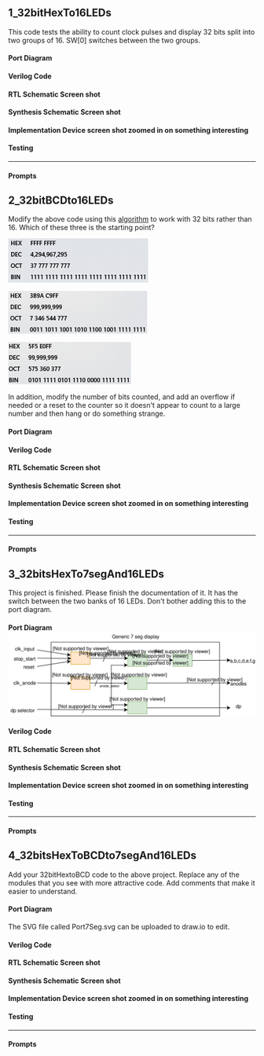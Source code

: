 

## 1_32bitHexTo16LEDs

This code tests the ability to count clock pulses and display 32 bits split into two groups of 16. SW[0] switches between the two groups. 

#### Port Diagram

#### Verilog Code

#### RTL Schematic Screen shot

#### Synthesis Schematic Screen shot

#### Implementation Device screen shot zoomed in on something interesting

#### Testing

___

#### Prompts

## 2_32bitBCDto16LEDs

Modify the above code using this [algorithm](https://pubweb.eng.utah.edu/~nmcdonal/Tutorials/BCDTutorial/BCDConversion.html) to work with 32 bits rather than 16. Which of these three is the starting point?  

![1550060430510](1550060430510.png)

![1550060478999](1550060478999.png)

![1550060559247](1550060559247.png)

In addition, modify the number of bits counted, and add an overflow if needed or a reset to the counter so it doesn't appear to count to a large number and then hang or do something strange. 

#### Port Diagram

#### Verilog Code

#### RTL Schematic Screen shot

#### Synthesis Schematic Screen shot

#### Implementation Device screen shot zoomed in on something interesting

#### Testing

 

------

#### Prompts

## 3_32bitsHexTo7segAnd16LEDs

This project is finished. Please finish the documentation of it. It has  the switch between the two banks of 16 LEDs. Don't bother adding this to the port diagram. 

#### Port Diagram![Port7Seg](Port7Seg.svg)



#### Verilog Code

#### RTL Schematic Screen shot

#### Synthesis Schematic Screen shot

#### Implementation Device screen shot zoomed in on something interesting

#### Testing

 

------

#### Prompts

## 4_32bitsHexToBCDto7segAnd16LEDs

Add your 32bitHextoBCD code to the above project. Replace any of the modules that you see with more attractive code. Add comments that make it easier to understand. 

#### Port Diagram

The SVG file called Port7Seg.svg can be uploaded to draw.io to edit. 

#### Verilog Code

#### RTL Schematic Screen shot

#### Synthesis Schematic Screen shot

#### Implementation Device screen shot zoomed in on something interesting

#### Testing

 

------

#### Prompts